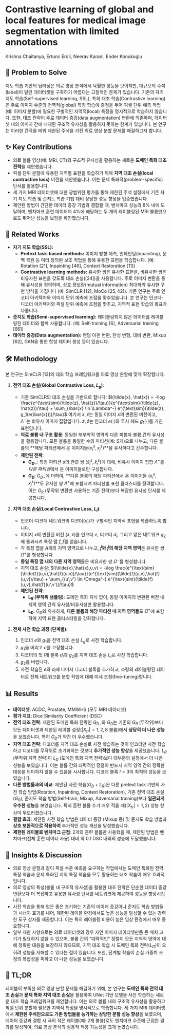 # Contrastive learning of global and local features for medical image segmentation with limited annotations

Krishna Chaitanya, Ertunc Erdil, Neerav Karani, Ender Konukoglu

## 🧩 Problem to Solve

지도 학습 기반의 딥러닝은 의료 영상 분석에서 탁월한 성능을 보이지만, 대규모의 주석(label)이 달린 데이터셋을 구축하기 어렵다는 고질적인 문제가 있습니다. 기존의 자기 지도 학습(Self-supervised learning, SSL), 특히 대조 학습(Contrastive learning)은 주로 이미지 수준의 전역적(global) 특징 학습에 중점을 두어 픽셀 단위 예측 작업(예: 이미지 분할)에 필요한 구별적인 지역적(local) 특징을 명시적으로 학습하지 않습니다. 또한, 대조 전략이 주로 데이터 증강(data augmentation) 변환에 의존하며, 데이터셋 내의 이미지 간에 내재된 구조적 유사성을 활용하지 못하는 한계가 있습니다. 본 연구는 이러한 간극을 메워 제한된 주석을 가진 의료 영상 분할 문제를 해결하고자 합니다.

## ✨ Key Contributions

* 의료 볼륨 영상(예: MRI, CT)의 구조적 유사성을 활용하는 새로운 **도메인 특화 대조 전략**을 제안했습니다.
* 픽셀 단위 분할에 유용한 지역별 표현을 학습하기 위해 **지역 대조 손실(local contrastive loss)** 버전을 제안했습니다. 이는 문제 특화적(problem-specific) 단서를 활용합니다.
* 세 가지 MRI 데이터셋에 대한 광범위한 평가를 통해 제한된 주석 설정에서 기존 자기 지도 학습 및 준지도 학습 기법 대비 상당한 성능 향상을 입증했습니다.
* 제안된 방법이 간단한 데이터 증강 기법과 결합될 때, 벤치마크 성능의 8% 내에 도달하며, 벤치마크 훈련 데이터의 4%에 해당하는 두 개의 레이블링된 MRI 볼륨만으로도 뛰어난 성능을 보임을 확인했습니다.

## 📎 Related Works

* **자기 지도 학습(SSL):**
  * **Pretext task-based methods:** 이미지 방향 예측, 인페인팅(inpainting), 문맥 복원 등 미리 정의된 보조 작업을 통해 유용한 표현을 학습합니다. (예: Rotation [21], Inpainting [46], Context Restoration [11])
  * **Contrastive learning methods:** 유사한 쌍은 유사한 표현을, 비유사한 쌍은 비유사한 표현을 갖도록 대조 손실($[24]$)을 사용합니다. 주로 이미지 변환을 통해 유사성을 정의하며, 상호 정보량(mutual information) 최대화와 유사한 구현 방식을 가집니다 (예: SimCLR $[12]$, MoCo $[25,42]$). 기존 연구는 주로 인코더 아키텍처와 이미지 단위 예측에 초점을 맞추었습니다. 본 연구는 인코더-디코더 아키텍처와 픽셀 단위 예측에 초점을 맞추고, 지역적 표현 학습의 목표가 다릅니다.
* **준지도 학습(Semi-supervised learning):** 레이블링되지 않은 데이터를 레이블링된 데이터와 함께 사용합니다. (예: Self-training $[6]$, Adversarial training $[66]$)
* **데이터 증강(Data augmentation):** 랜덤 아핀 변환, 탄성 변형, 대비 변환, Mixup $[62]$, GAN을 통한 합성 데이터 생성 등이 있습니다.

## 🛠️ Methodology

본 연구는 SimCLR $[12]$의 대조 학습 프레임워크를 의료 영상 분할에 맞게 확장합니다.

1. **전역 대조 손실(Global Contrastive Loss, $L_g$)**:
    * 기존 SimCLR의 대조 손실을 기반으로 합니다:
        $l(\tilde{x}, \hat{x}) = -\log \frac{e^{\text{sim}(\tilde{z}, \hat{z})/\tau}}{e^{\text{sim}(\tilde{z}, \hat{z})/\tau} + \sum_{\bar{x} \in \Lambda^-} e^{\text{sim}(\tilde{z}, g_1(e(\bar{x})))/\tau}$
        여기서 $\tilde{x}, \hat{x}$는 동일 이미지 $x$의 변환된 버전이고, $\Lambda^-$는 비유사 이미지 집합입니다. $\tilde{z}, \hat{z}$는 인코더 $e(\cdot)$와 투사 헤드 $g_1(\cdot)$를 거친 표현입니다.
    * **의료 볼륨 내 구조 활용**: 동일한 해부학적 영역의 다른 피험자 볼륨 간의 유사성을 활용합니다. 모든 볼륨을 동일한 수의 파티션(예: $S$개)으로 나누고, 다른 볼륨의 **해당 파티션에서 온 이미지들($x_i^s, x_j^s$)**을 유사하다고 간주합니다.
    * **제안된 전략**:
        * **G$_{D-}$**: 특정 파티션 $s$의 관련 쌍 $(\tilde{x}_i^s, \hat{x}_i^s)$에 대해, 비유사 이미지 집합 $\Lambda^-$를 *다른 파티션*에서 온 이미지들로만 구성합니다.
        * **G$_D$**: G$_{D-}$에 더하여, **다른 볼륨의 해당 파티션에서 온 이미지들 $(x_i^s, x_j^s)$**도 유사한 쌍 $\Lambda^+$에 포함시켜 파티션별 표현 클러스터를 장려합니다. 이는 $G_R$ (무작위 변환만 사용하는 기존 전략)보다 복잡한 유사성 단서를 제공합니다.

2. **지역 대조 손실(Local Contrastive Loss, $L_l$)**:
    * 인코더-디코더 네트워크의 디코더($d_l$)가 구별적인 지역적 표현을 학습하도록 합니다.
    * 이미지 $x$의 변환된 버전 $(\tilde{x}, \hat{x})$를 인코더 $e$, 디코더 $d_l$, 그리고 얕은 네트워크 $g_2$에 통과시켜 특징 맵 $\tilde{f}, \hat{f}$를 얻습니다.
    * 각 특징 맵을 $A$개의 지역 영역으로 나누고, **$\tilde{f}$와 $\hat{f}$의 해당 지역 영역**은 유사한 쌍 $\Omega^+$를 형성합니다.
    * **동일 특징 맵 내의 다른 지역 영역**들은 비유사한 쌍 $\Omega^-$를 형성합니다.
    * 지역 대조 손실:
        $l(\tilde{x},\hat{x},u,v) = -\log \frac{e^{\text{sim}(\tilde{f}(u,v),\hat{f}(u,v))/\tau}}{e^{\text{sim}(\tilde{f}(u,v),\hat{f}(u,v))/\tau} + \sum_{(u',v') \in \Omega^-} e^{\text{sim}(\tilde{f}(u,v),\hat{f}(u',v'))/\tau}$
    * **제안된 전략**:
        * **L$_R$ (무작위 샘플링)**: 도메인 특화 지식 없이, 동일 이미지의 변환된 버전 내 지역 영역 간의 유사성/비유사성만 활용합니다.
        * **L$_D$**: $G_D$와 유사하게, **다른 볼륨의 해당 파티션 내 지역 영역들**도 $\Omega^+$에 포함하여 지역 표현 클러스터링을 강화합니다.

3. **전체 사전 학습 과정 (단계별)**:
    1. 인코더 $e$와 $g_1$을 전역 대조 손실 $L_g$로 사전 학습합니다.
    2. $g_1$을 버리고 $e$를 고정합니다.
    3. 디코더의 첫 $l$개 블록 $d_l$과 $g_2$를 지역 대조 손실 $L_l$로 사전 학습합니다.
    4. $g_2$를 버립니다.
    5. 사전 학습된 $e$와 $d_l$에 나머지 디코더 블록을 추가하고, 소량의 레이블링된 데이터로 전체 네트워크를 분할 작업에 대해 미세 조정(fine-tuning)합니다.

## 📊 Results

* **데이터셋**: ACDC, Prostate, MMWHS (모두 MRI 데이터셋)
* **평가 지표**: Dice Similarity Coefficient (DSC)
* **전역 대조 전략**: 제안된 도메인 특화 전략인 $G_{D-}$와 $G_D$는 기존의 $G_R$ (무작위)보다 모든 데이터셋과 제한된 레이블 설정($|X_{tr}|=1,2,8$ 볼륨)에서 **상당히 더 나은 성능**을 보였습니다. 특히 $G_D$가 약간 더 우수했습니다.
* **지역 대조 전략**: 디코더를 지역 대조 손실로 사전 학습하는 것이 인코더만 사전 학습하고 디코더를 무작위로 초기화하는 것보다 **추가적인 성능 향상**을 제공했습니다. $L_R$ (무작위 지역 전략)이 $L_D$ (도메인 특화 지역 전략)보다 대부분의 설정에서 더 나은 성능을 보였습니다. 이는 볼륨 간의 대략적인 정렬이 반드시 지역 영역 간의 정확한 대응을 의미하지 않을 수 있음을 시사합니다. 디코더 블록 $l=3$이 최적의 성능을 보였습니다.
* **다른 방법들과의 비교**: 제안된 사전 학습($G_D+L_R$)은 다른 pretext task 기반의 사전 학습 방법(Rotation, Inpainting, Context Restoration), 기존 전역 대조 손실($G_R$), 준지도 학습 방법(Self-train, Mixup, Adversarial training)보다 **일관되게 우수한 성능**을 보였습니다. 특히 훈련 볼륨 수가 매우 적을 때($|X_{tr}|=1,2$) 성능 향상이 두드러졌습니다.
* **결합 효과**: 제안된 사전 학습 방법은 데이터 증강 (Mixup 등) 및 준지도 학습 방법과 **상호 보완적으로 작용하여** 추가적인 성능 개선을 달성했습니다.
* **제한된 레이블로 벤치마크 근접**: 2개의 훈련 볼륨만 사용했을 때, 제안된 방법은 벤치마크(전체 훈련 데이터 사용) 대비 약 $0.1$ DSC 내외의 성능에 도달했습니다.

## 🧠 Insights & Discussion

* 의료 영상 분할과 같이 픽셀 수준 예측을 요구하는 작업에서는 도메인 특화된 전역 특징 학습과 문제 특화된 지역 특징 학습을 모두 활용하는 대조 학습이 매우 효과적입니다.
* 의료 영상의 특성(볼륨 내 구조적 유사성)을 활용한 대조 전략은 단순한 데이터 증강 변환보다 더 복잡하고 유용한 유사성 단서를 네트워크에 제공하여 성능을 향상시킵니다.
* 사전 학습을 통해 얻은 좋은 초기화는 기존의 데이터 증강이나 준지도 학습 방법들과 시너지 효과를 내어, 제한된 레이블 환경에서도 높은 성능을 달성할 수 있는 강력한 도구 상자를 제공합니다. 이는 특히 레이블링 비용이 높은 임상 환경에서 매우 중요합니다.
* 일부 제한 사항으로는 의료 데이터셋의 경우 자연 이미지 데이터셋만큼 큰 배치 크기가 필요하지 않을 수 있으며, 볼륨 간의 "대략적인" 정렬이 모든 지역적 영역에 대해 정확한 대응을 보장하지 않으므로, 지역 대조 학습 시 도메인 특화 전략($L_D$)이 오히려 성능을 저해할 수 있다는 점이 있습니다. 또한, 단계별 학습이 손실 가중치 조정의 복잡성을 피하고 더 나은 성능을 보였습니다.

## 📌 TL;DR

레이블이 부족한 의료 영상 분할 문제를 해결하기 위해, 본 연구는 **도메인 특화 전역 대조 손실**과 **문제 특화 지역 대조 손실**을 활용하여 UNet 기반 모델을 사전 학습하는 새로운 대조 학습 프레임워크를 제안합니다. 이는 의료 볼륨 내의 구조적 유사성을 활용하고 픽셀 단위 분할에 필요한 지역적 특징을 명시적으로 학습합니다. 세 가지 MRI 데이터셋에서 **제한된 주석만으로도 기존 방법들을 능가하는 상당한 분할 성능 향상**을 보였으며, 데이터 증강과 결합 시 극히 적은 레이블(예: 2개 볼륨)로도 벤치마크 수준에 근접한 결과를 달성하여, 의료 영상 분석의 실용적 적용 가능성을 크게 높였습니다.
